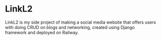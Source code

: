 # LinkL2
LinkL2 is my side project of making a social media website that offers users with doing CRUD on blogs and networking, created using Django framework and deployed on Railway.
